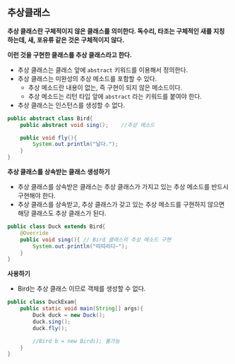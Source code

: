 ## 추상클래스
**추상 클래스란 구체적이지 않은 클래스를 의미한다. 독수리, 타조는 구체적인 새를 지칭하는데, 새, 포유류 같은 것은 구체적이지 않다.**

**이런 것을 구현한 클래스를 추상 클래스라고 한다.**

* 추상 클래스는 클래스 앞에 `abstract` 키워드를 이용해서 정의한다.
* 추상 클래스는 미완성의 추상 메소드를 포함할 수 있다.
    * 추상 메소드란 내용이 없는, 즉 구현이 되지 않은 메소드이다.
    * 추상 메소드는 리턴 타입 앞에 `abstract` 라는 키워드를 붙여야 한다.
* 추상 클래스는 인스턴스를 생성할 수 없다.
```java
public abstract class Bird{
    public abstract void sing();    //추상 메소드

    public void fly(){
        System.out.println("날다.");
    }
}
```
**추상 클래스를 상속받는 클래스 생성하기**
* 추상 클래스를 상속받은 클래스는 추상 클래스가 가지고 있는 추상 메소드를 반드시 구현해야 한다.
* 추상 클래스를 상속받고, 추상 클래스가 갖고 있는 추상 메소드를 구현하지 않으면 해당 클래스도 추상 클래스가 된다.
```java
public class Duck extends Bird{
    @Override
    public void sing(){ // Bird 클래스의 추상 메소드 구현
        System.out.println("띠띠리디~");
    }
}
```
**사용하기**
* Bird는 추상 클래스 이므로 객체를 생성할 수 없다.
```java
public class DuckExam{
    public static void main(String[] args){
        Duck duck = new Duck();
        duck.sing();
        duck.fly();

        //Bird b = new Bird(); 불가능
    }
}
```